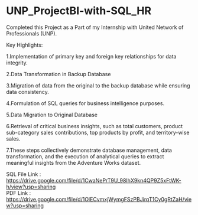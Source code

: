 # UNP_ProjectBI-with-SQL_HR

Completed this Project as a Part of my Internship with United Network of Professionals (UNP).

Key Highlights:

1.Implementation of primary key and foreign key relationships for data integrity.

2.Data Transformation in Backup Database

3.Migration of data from the original to the backup database while ensuring data consistency.

4.Formulation of SQL queries for business intelligence purposes.

5.Data Migration to Original Database

6.Retrieval of critical business insights, such as total customers, product sub-category sales contributions, top products by profit, and territory-wise sales.

7.These steps collectively demonstrate database management, data transformation, and the execution of analytical queries to extract meaningful insights from the Adventure Works dataset.

SQL File Link : https://drive.google.com/file/d/1CwaNePrT9U_98IhX9kn4QP9Z5xFtWK-h/view?usp=sharing   
PDF Link : https://drive.google.com/file/d/1OlECvmxjWymgFSzPBJirqT1Cy0gRtZaH/view?usp=sharing
